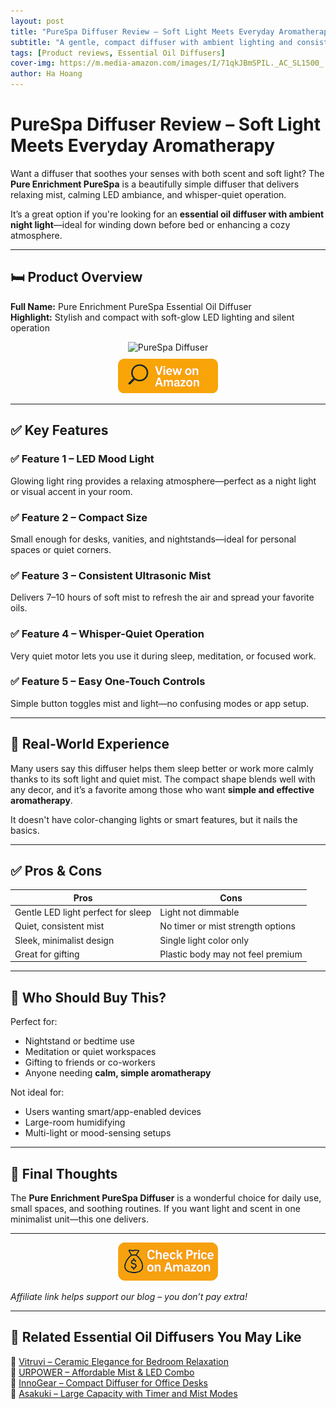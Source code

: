 ```yaml
---
layout: post
title: "PureSpa Diffuser Review – Soft Light Meets Everyday Aromatherapy"
subtitle: "A gentle, compact diffuser with ambient lighting and consistent mist for daily stress relief."
tags: [Product reviews, Essential Oil Diffusers]
cover-img: https://m.media-amazon.com/images/I/71qkJBmSPIL._AC_SL1500_.jpg
author: Ha Hoang
---
```


# PureSpa Diffuser Review – Soft Light Meets Everyday Aromatherapy

Want a diffuser that soothes your senses with both scent and soft light? The **Pure Enrichment PureSpa** is a beautifully simple diffuser that delivers relaxing mist, calming LED ambiance, and whisper-quiet operation.

It’s a great option if you're looking for an **essential oil diffuser with ambient night light**—ideal for winding down before bed or enhancing a cozy atmosphere.

---

## 🛏️ Product Overview

**Full Name:** Pure Enrichment PureSpa Essential Oil Diffuser  
**Highlight:** Stylish and compact with soft-glow LED lighting and silent operation

<div style="text-align:center;">
  <img src="https://m.media-amazon.com/images/I/71qkJBmSPIL._AC_SL1500_.jpg" alt="PureSpa Diffuser" style="width:400px; height:auto;" />
  <br/>
  <a href="https://www.amazon.com/Pure-Enrichment-PureSpa-Essential-Diffuser/dp/B00VKEEY8E?tag=havan00e-20" target="_blank" rel="nofollow sponsored noopener">
    <img src="/assets/img/view.png" alt="View on Amazon" style="width:160px; height:auto; margin-top:10px;" />
  </a>
</div>

---

## ✅ Key Features

### ✅ Feature 1 – LED Mood Light  
Glowing light ring provides a relaxing atmosphere—perfect as a night light or visual accent in your room.

### ✅ Feature 2 – Compact Size  
Small enough for desks, vanities, and nightstands—ideal for personal spaces or quiet corners.

### ✅ Feature 3 – Consistent Ultrasonic Mist  
Delivers 7–10 hours of soft mist to refresh the air and spread your favorite oils.

### ✅ Feature 4 – Whisper-Quiet Operation  
Very quiet motor lets you use it during sleep, meditation, or focused work.

### ✅ Feature 5 – Easy One-Touch Controls  
Simple button toggles mist and light—no confusing modes or app setup.

---

## 🧪 Real-World Experience

Many users say this diffuser helps them sleep better or work more calmly thanks to its soft light and quiet mist. The compact shape blends well with any decor, and it’s a favorite among those who want **simple and effective aromatherapy**.

It doesn't have color-changing lights or smart features, but it nails the basics.

---

## ✅ Pros & Cons

| Pros | Cons |
|------|------|
| Gentle LED light perfect for sleep | Light not dimmable |
| Quiet, consistent mist | No timer or mist strength options |
| Sleek, minimalist design | Single light color only |
| Great for gifting | Plastic body may not feel premium |

---

## 👥 Who Should Buy This?

Perfect for:

- Nightstand or bedtime use  
- Meditation or quiet workspaces  
- Gifting to friends or co-workers  
- Anyone needing **calm, simple aromatherapy**

Not ideal for:

- Users wanting smart/app-enabled devices  
- Large-room humidifying  
- Multi-light or mood-sensing setups

---

## 🤔 Final Thoughts

The **Pure Enrichment PureSpa Diffuser** is a wonderful choice for daily use, small spaces, and soothing routines. If you want light and scent in one minimalist unit—this one delivers.

---

<div style="text-align:center;">
  <a href="https://www.amazon.com/Pure-Enrichment-PureSpa-Essential-Diffuser/dp/B00VKEEY8E?tag=havan00e-20" target="_blank" rel="nofollow sponsored noopener">
    <img src="/assets/img/checkprice.png" alt="Check price on Amazon" style="width:160px; height:auto;" />
  </a>
</div>

*Affiliate link helps support our blog – you don’t pay extra!*

---

## 🧾 Related Essential Oil Diffusers You May Like

<ul style="list-style: none; padding-left: 0;">
  <li>🔗 <a href="/2025-05-14-vitruvi-stone-diffuser-review/">Vitruvi – Ceramic Elegance for Bedroom Relaxation</a></li>
  <li>🔗 <a href="/2025-05-14-urpower-2nd-gen-diffuser-review/">URPOWER – Affordable Mist & LED Combo</a></li>
  <li>🔗 <a href="/2025-05-14-innogear-diffuser-review/">InnoGear – Compact Diffuser for Office Desks</a></li>
  <li>🔗 <a href="/2025-05-14-asakuki-500ml-diffuser-review/">Asakuki – Large Capacity with Timer and Mist Modes</a></li>
</ul>

